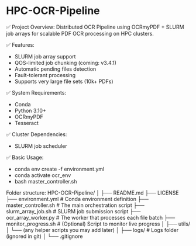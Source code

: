 # HPC-OCR-Pipeline

✅ Project Overview:
Distributed OCR Pipeline using OCRmyPDF + SLURM job arrays for scalable PDF OCR processing on HPC clusters.

✅ Features:
- SLURM job array support
- QOS-limited job chunking (coming: v3.4.1)
- Automatic pending files detection
- Fault-tolerant processing
- Supports very large file sets (10k+ PDFs)

✅ System Requirements:
- Conda
- Python 3.10+
- OCRmyPDF
- Tesseract

✅ Cluster Dependencies:
- SLURM job scheduler

✅ Basic Usage:
- conda env create -f environment.yml
- conda activate ocr_env
- bash master_controller.sh

Folder structure:
HPC-OCR-Pipeline/
│
├── README.md
├── LICENSE
├── environment.yml        # Conda environment definition
├── master_controller.sh   # The main orchestration script
├── slurm_array_job.sh     # SLURM job submission script
├── ocr_array_worker.py    # The worker that processes each file batch
├── monitor_progress.sh    # (Optional) Script to monitor live progress
│
├── utils/
│   └── (any helper scripts you may add later)
│
├── logs/                  # Logs folder (ignored in git)
│
└── .gitignore


